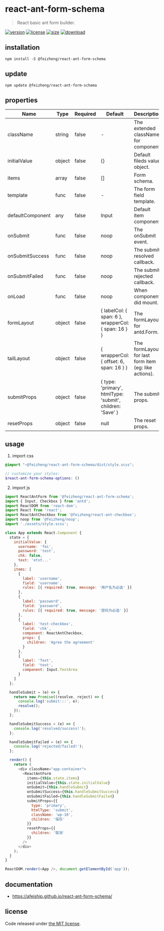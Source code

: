 # react-ant-form-schema
> React basic ant form builder.

[![version][version-image]][version-url]
[![license][license-image]][license-url]
[![size][size-image]][size-url]
[![download][download-image]][download-url]

## installation
```shell
npm install -S @feizheng/react-ant-form-schema
```

## update
```shell
npm update @feizheng/react-ant-form-schema
```

## properties
| Name             | Type   | Required | Default                                                   | Description                                           |
| ---------------- | ------ | -------- | --------------------------------------------------------- | ----------------------------------------------------- |
| className        | string | false    | -                                                         | The extended className for component.                 |
| initialValue     | object | false    | {}                                                        | Default fileds value object.                          |
| items            | array  | false    | []                                                        | Form schema.                                          |
| template         | func   | false    | -                                                         | The form field template.                              |
| defaultComponent | any    | false    | Input                                                     | Default item component.                               |
| onSubmit         | func   | false    | noop                                                      | The onSubmit event.                                   |
| onSubmitSuccess  | func   | false    | noop                                                      | The submit resolved callback.                         |
| onSubmitFailed   | func   | false    | noop                                                      | The submit rejected callback.                         |
| onLoad           | func   | false    | noop                                                      | When component did mount.                             |
| formLayout       | object | false    | { labelCol: { span: 6 }, wrapperCol: { span: 16 } }       | The formLayout for antd.Form.                         |
| tailLayout       | object | false    | { wrapperCol: { offset: 6, span: 16 } }                   | The formLayout for last form item (eg: like actions). |
| submitProps      | object | false    | { type: 'primary', htmlType: 'submit', children: 'Save' } | The submit props.                                     |
| resetProps       | object | false    | null                                                      | The reset props.                                      |


## usage
1. import css
  ```scss
  @import "~@feizheng/react-ant-form-schema/dist/style.scss";

  // customize your styles:
  $react-ant-form-schema-options: ()
  ```
2. import js
  ```js
  import ReactAntForm from '@feizheng/react-ant-form-schema';
  import { Input, Checkbox } from 'antd';
  import ReactDOM from 'react-dom';
  import React from 'react';
  import ReactAntCheckbox from '@feizheng/react-ant-checkbox';
  import noop from '@feizheng/noop';
  import './assets/style.scss';

  class App extends React.Component {
    state = {
      initialValue: {
        username: 'fei',
        password: 'test',
        chk: false,
        text: 'etst...'
      },
      items: [
        {
          label: 'username',
          field: 'username',
          rules: [{ required: true, message: '用户名为必选' }]
        },
        {
          label: 'password',
          field: 'password',
          rules: [{ required: true, message: '密码为必选' }]
        },
        {
          label: 'test-checkbox',
          field: 'chk',
          component: ReactAntCheckbox,
          props: {
            children: 'Agree the agreement'
          }
        },
        {
          label: 'Text',
          field: 'text',
          component: Input.TextArea
        }
      ]
    };

    handleSubmit = (e) => {
      return new Promise((resolve, reject) => {
        console.log('submit:::', e);
        resolve();
      });
    };

    handleSubmitSuccess = (e) => {
      console.log('resolved/success!');
    };

    handleSubmitFailed = (e) => {
      console.log('rejected/failed!');
    };

    render() {
      return (
        <div className="app-container">
          <ReactAntForm
            items={this.state.items}
            initialValue={this.state.initialValue}
            onSubmit={this.handleSubmit}
            onSubmitSuccess={this.handleSubmitSuccess}
            onSubmitFailed={this.handleSubmitFailed}
            submitProps={{
              type: 'primary',
              htmlType: 'submit',
              className: 'wp-10',
              children: '保存'
            }}
            resetProps={{
              children: '取消'
            }}
          />
        </div>
      );
    }
  }

  ReactDOM.render(<App />, document.getElementById('app'));

  ```

## documentation
- https://afeiship.github.io/react-ant-form-schema/


## license
Code released under [the MIT license](https://github.com/afeiship/react-ant-form-schema/blob/master/LICENSE.txt).

[version-image]: https://img.shields.io/npm/v/@feizheng/react-ant-form-schema
[version-url]: https://npmjs.org/package/@feizheng/react-ant-form-schema

[license-image]: https://img.shields.io/npm/l/@feizheng/react-ant-form-schema
[license-url]: https://github.com/afeiship/react-ant-form-schema/blob/master/LICENSE.txt

[size-image]: https://img.shields.io/bundlephobia/minzip/@feizheng/react-ant-form-schema
[size-url]: https://github.com/afeiship/react-ant-form-schema/blob/master/dist/react-ant-form-schema.min.js

[download-image]: https://img.shields.io/npm/dm/@feizheng/react-ant-form-schema
[download-url]: https://www.npmjs.com/package/@feizheng/react-ant-form-schema

